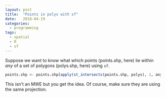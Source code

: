 ```yaml
---
layout: post
title:  "Points in polys with sf"
date:   2018-04-19
categories: 
  - programming
tags:
  - spatial
  - R
  - sf
---
```


Suppose we want to know what which points (points.shp, here) lie within _any_ of a set of polygons (polys.shp, here) using `sf`.

```R
points.shp <- points.shp[apply(st_intersects(points.shp, polys), 1, any),]
```

This isn't an MWE but you get the idea. Of course, make sure they are using the same projection.
